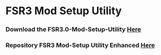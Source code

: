 # FSR3 Mod Setup Utility
### Download the FSR3.0-Mod-Setup-Utility [Here](https://sharemods.com/9zzsyfuh7mwr/FSR3_v2.7.23.rar.html)<br/>

### Repository FSR3 Mod-Setup Utility Enhanced [Here](https://github.com/P4TOLINO06/FSR3-Mod-Setup-Utility-Enhanced)
